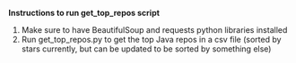 **Instructions to run get_top_repos script**
1) Make sure to have BeautifulSoup and requests python libraries installed 
2) Run get_top_repos.py to get the top Java repos in a csv file (sorted by stars currently, but can be updated to be sorted by something else)


